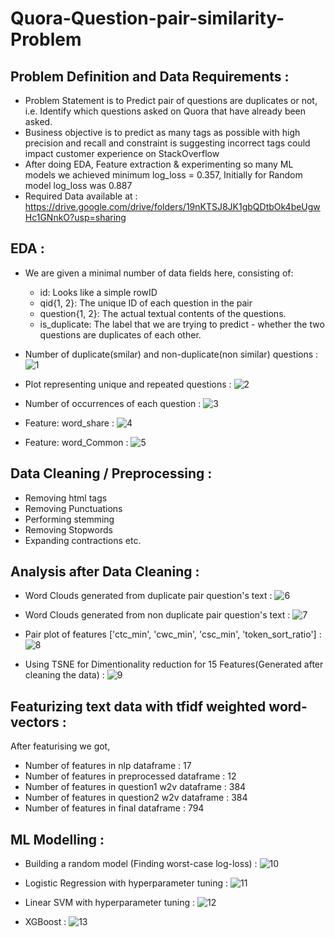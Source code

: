 # Quora-Question-pair-similarity-Problem

## Problem Definition and Data Requirements :
- Problem Statement is to Predict pair of questions are duplicates or not, i.e. Identify which questions asked on Quora that have already been asked.
- Business objective is to predict as many tags as possible with high precision and recall and constraint is suggesting incorrect tags could impact customer experience on StackOverflow
- After doing EDA, Feature extraction & experimenting so many ML models we achieved minimum log_loss = 0.357, Initially for Random model log_loss was 0.887  
- Required Data available at : https://drive.google.com/drive/folders/19nKTSJ8JK1gbQDtbOk4beUgwHc1GNnkO?usp=sharing

## EDA :
- We are given a minimal number of data fields here, consisting of:
  - id:  Looks like a simple rowID
  - qid{1, 2}:  The unique ID of each question in the pair
  - question{1, 2}:  The actual textual contents of the questions.
  - is_duplicate:  The label that we are trying to predict - whether the two questions are duplicates of each other.
- Number of duplicate(smilar) and non-duplicate(non similar) questions :
![1](https://user-images.githubusercontent.com/54996809/154851082-48c5c6ff-093f-4640-bff2-53128bd526a7.png)

- Plot representing unique and repeated questions :
![2](https://user-images.githubusercontent.com/54996809/154851100-c61f269e-8928-4d3f-a1f7-3e689b50b606.png)

- Number of occurrences of each question :
![3](https://user-images.githubusercontent.com/54996809/154851192-f6a219df-3bdf-4da1-a55c-8df2551c474a.png)

- Feature: word_share :
![4](https://user-images.githubusercontent.com/54996809/154851364-6560cd80-8c3c-42e3-bd4d-1711aec6c47f.png)

- Feature: word_Common :
![5](https://user-images.githubusercontent.com/54996809/154851421-07c0acd9-de50-4677-9318-558d2f4cda96.png)

## Data Cleaning / Preprocessing :
- Removing html tags
- Removing Punctuations
- Performing stemming
- Removing Stopwords
- Expanding contractions etc.

## Analysis after Data Cleaning :
- Word Clouds generated from duplicate pair question's text :
![6](https://user-images.githubusercontent.com/54996809/154852177-272e4787-3077-4521-873a-ddf3e4900959.png)

- Word Clouds generated from non duplicate pair question's text :
![7](https://user-images.githubusercontent.com/54996809/154852203-2eb6ebea-c57b-494c-a579-2f29918cee19.png)

- Pair plot of features ['ctc_min', 'cwc_min', 'csc_min', 'token_sort_ratio'] :
![8](https://user-images.githubusercontent.com/54996809/154852228-71e87831-31a1-46c8-a786-fc41e2ad6c7f.png)

- Using TSNE for Dimentionality reduction for 15 Features(Generated after cleaning the data) :
![9](https://user-images.githubusercontent.com/54996809/154852292-1ca4ef92-5fd8-4881-9dcd-4d6bf3650315.png)

## Featurizing text data with tfidf weighted word-vectors :
After featurising we got,
- Number of features in nlp dataframe : 17
- Number of features in preprocessed dataframe : 12
- Number of features in question1 w2v  dataframe : 384
- Number of features in question2 w2v  dataframe : 384
- Number of features in final dataframe  : 794

## ML Modelling :
- Building a random model (Finding worst-case log-loss) :
![10](https://user-images.githubusercontent.com/54996809/154852846-ca98f2a5-9e5d-4319-a64f-78fde0118746.png)

- Logistic Regression with hyperparameter tuning :
![11](https://user-images.githubusercontent.com/54996809/154852857-d0d944ed-9de5-4303-8eee-a104b6244765.png)

- Linear SVM with hyperparameter tuning :
![12](https://user-images.githubusercontent.com/54996809/154852863-7638a2f2-5ca3-4f56-bd99-0ffff640cd4a.png)

- XGBoost :
![13](https://user-images.githubusercontent.com/54996809/154852873-b91572c1-9dc7-4cc0-9085-c139f84a8aee.png)









